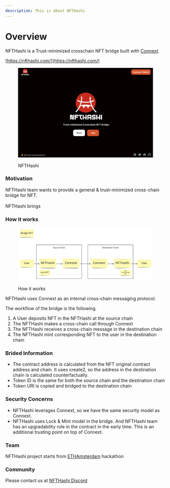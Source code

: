 ```yaml
---
description: This is about NFTHashi
---
```


# Overview

NFTHashi is a Trust-minimized crosschain NFT bridge built with [Connext](https://www.connext.network).

[https://nfthashi.com/](https://nfthashi.com/)

<figure><img src=".gitbook/assets/Screen Shot 2022-11-21 at 22.02.19.png" alt=""><figcaption><p>NFTHashi</p></figcaption></figure>

### Motivation

NFTHashi team wants to provide a general & trust-minimized cross-chain bridge for NFT.\
\
NFTHashi brings&#x20;

### How it works

<figure><img src=".gitbook/assets/xNFTs Mindmap.jpg" alt=""><figcaption><p>How it works</p></figcaption></figure>

NFTHashi uses Connext as an internal cross-chain messaging protocol.

The workflow of the bridge is the following.

1. A User deposits NFT in the NFTHashi at the source chain
2. The NFTHashi makes a cross-chain call through Connext
3. The NFTHashi receives a cross-chain message in the destination chain
4. The NFTHashi mint corresponding NFT to the user in the destination chain

### Brided Information

* The contract address is calculated from the NFT original contract address and chain. It uses create2, so the address in the destination chain is calculated counterfactually.
* Token ID is the same for both the source chain and the destination chain
* Token URI is copied and bridged to the destination chain

### Security Concerns

* NFTHashi leverages Connext, so we have the same security model as Connext.
* NFTHashi uses Lock & Mint model in the bridge. And NFTHashi team has an upgradability role in the contract in the early time. This is an additional trusting point on top of Connext.

### Team

NFTHashi project starts from [ETHAmsterdam](https://blog.connext.network/ethamsterdam-connext-hackathon-winners-95f4259fb675) hackathon

### Community

Please contact us at [NFTHashi Discord](https://discord.gg/CJunM9EUw9)
